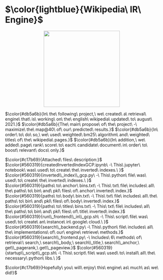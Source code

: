 # $\color{lightblue}{Wikipedia\ IR\ Engine}$

<p align="center">
  <img width="250" height="250" src="https://upload.wikimedia.org/wikipedia/commons/9/98/New-Bouncywikilogo.gif?20220824134145">
</p>

$\color{#db5a6b}{In\ the\ following\ project,\ we\ created\ a\ retrieval\ engine\ that\ is\ working\ on\ the\ english\ wikipedia\ updated\ to\ august\ 2021.}$
$\color{#db5a6b}{The\ main\ propose\ of\ the\ project\ -\ maximize\ the\ map@40\ of\ our\ predicted\ results.}$
$\color{#db5a6b}{In\ order\ to\ do\ so,\ we\ used\ weighted\ bm25\ algorithm\ and\ weighted\ titles\ of\ the\ wikipedia\ pages.}$
$\color{#db5a6b}{In\ addition,\ we\ added\ page\ rank\ score\ to\ each\ candidate\ document\ in\ order\ to\ boost\ relevant\ docs\ only.}$

$\color{#c17b69}{Attached\ files\ description:}$<br />
$\color{#560319}{createdInvertedIndexGCP.ipynb\ -\ This\ jupyter\ notebook\ was\ used\ to\ create\ the\ inverted\ indexes.\ }$<br />
$\color{#560319}{inverted\\_index\\_gcp.py\ -\ This\ python\ file\ was\ used\ to\ create\ the\ inverted\ indexes.\ }$<br />
$\color{#560319}{paths\ to\ anchor\ bins.txt\ -\ This\ txt\ file\ includes\ all\ the\ paths\ to\ bin\ and\ pkl\ files\ of\ anchor\ inverted\ index.}$<br />
$\color{#560319}{paths\ to\ body\ bin.txt\ -\ This\ txt\ file\ includes\ all\ the\ paths\ to\ bin\ and\ pkl\ files\ of\ body\ inverted\ index.}$<br />
$\color{#560319}{paths\ to\ titles\ bins.txt\ -\ This\ txt\ file\ includes\ all\ the\ paths\ to\ bin\ and\ pkl\ files\ of\ title\ inverted\ index.}$<br />
$\color{#560319}{run\\_frontend\\_in\\_gcp.sh\ -\ This\ script\ file\ was\ used\ to\ create\ an\ instance\ in\ google\ cloud.\ }$<br />
$\color{#560319}{search\\_backend.py\ -\ This\ python\ file\ includes\ all\ the\ implementations\ of\ our\ engine\ retrieve\ methods.}$<br />
$\color{#560319}{search\\_frontend.py\ -\ Includes\ 6\ methods\ of\ retrieval:\ search,\ search\\_body,\ search\\_title,\ search\\_anchor,\ get\\_pagerank,\ get\\_pageview.}$
$\color{#560319}{startup\\_script\\_gcp.sh\ -\ This\ script\ file\ was\ used\ to\ install\ all\ the\ necessary\ python\ libs.\ }$<br />

$\color{#c17b69}{Hopefully\ you\ will\ enjoy\ this\ engine\ as\ much\ as\ we\ did!\}$




